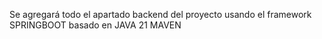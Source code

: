 Se agregará todo el apartado backend del proyecto usando el framework SPRINGBOOT basado en JAVA 21 MAVEN 

